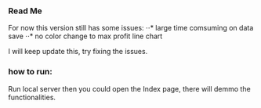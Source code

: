 ### Read Me
For now this version still has some issues:
  ⋅⋅* large time comsuming on data save
  ⋅⋅* no color change to max profit line chart
  
I will keep update this, try fixing the issues.


### how to run:
Run local server then you could open the Index page, there will demmo
the functionalities.


